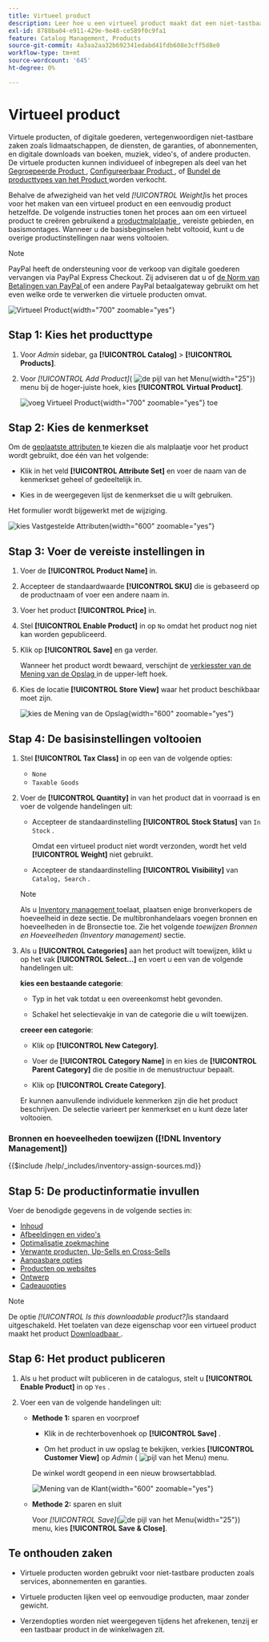 ```yaml
---
title: Virtueel product
description: Leer hoe u een virtueel product maakt dat een niet-tastbaar item vertegenwoordigt, zoals een lidmaatschap, service, garantie of abonnement.
exl-id: 8788ba04-e911-429e-9e48-ce589f0c9fa1
feature: Catalog Management, Products
source-git-commit: 4a3aa2aa32b692341edabd41fdb608e3cff5d8e0
workflow-type: tm+mt
source-wordcount: '645'
ht-degree: 0%

---
```


# Virtueel product

Virtuele producten, of digitale goederen, vertegenwoordigen niet-tastbare zaken zoals lidmaatschappen, de diensten, de garanties, of abonnementen, en digitale downloads van boeken, muziek, video&#39;s, of andere producten. De virtuele producten kunnen individueel of inbegrepen als deel van het [ Gegroepeerde Product ](product-create-grouped.md), [ Configureerbaar Product ](product-create-configurable.md), of [ Bundel de producttypes van het Product ](product-create-bundle.md) worden verkocht.

Behalve de afwezigheid van het veld _[!UICONTROL Weight]_&#x200B;is het proces voor het maken van een virtueel product en een eenvoudig product hetzelfde. De volgende instructies tonen het proces aan om een virtueel product te creëren gebruikend a [ productmalplaatje ](attribute-sets.md), vereiste gebieden, en basismontages. Wanneer u de basisbeginselen hebt voltooid, kunt u de overige productinstellingen naar wens voltooien.

>[!NOTE]
>
>PayPal heeft de ondersteuning voor de verkoop van digitale goederen vervangen via PayPal Express Checkout. Zij adviseren dat u of [ de Norm van Betalingen van PayPal ](../stores-purchase/paypal-payments-standard.md) of een andere PayPal betaalgateway gebruikt om het even welke orde te verwerken die virtuele producten omvat.

![ Virtueel Product ](./assets/product-virtual-membership.png){width="700" zoomable="yes"}

## Stap 1: Kies het producttype

1. Voor _Admin_ sidebar, ga **[!UICONTROL Catalog]** > **[!UICONTROL Products]**.

1. Voor _[!UICONTROL Add Product]_( ![ de pijl van het Menu ](../assets/icon-menu-down-arrow-red.png){width="25"}) menu bij de hoger-juiste hoek, kies **[!UICONTROL Virtual Product]**.

   ![ voeg Virtueel Product ](./assets/product-add-virtual.png){width="700" zoomable="yes"} toe

## Stap 2: Kies de kenmerkset

Om de [ geplaatste attributen ](attribute-sets.md) te kiezen die als malplaatje voor het product wordt gebruikt, doe één van het volgende:

- Klik in het veld **[!UICONTROL Attribute Set]** en voer de naam van de kenmerkset geheel of gedeeltelijk in.

- Kies in de weergegeven lijst de kenmerkset die u wilt gebruiken.

Het formulier wordt bijgewerkt met de wijziging.

![ kies Vastgestelde Attributen ](./assets/product-create-choose-attribute-set.png){width="600" zoomable="yes"}

## Stap 3: Voer de vereiste instellingen in

1. Voer de **[!UICONTROL Product Name]** in.

1. Accepteer de standaardwaarde **[!UICONTROL SKU]** die is gebaseerd op de productnaam of voer een andere naam in.

1. Voer het product **[!UICONTROL Price]** in.

1. Stel **[!UICONTROL Enable Product]** in op `No` omdat het product nog niet kan worden gepubliceerd.

1. Klik op **[!UICONTROL Save]** en ga verder.

   Wanneer het product wordt bewaard, verschijnt de [ verkiesster van de Mening van de Opslag ](introduction.md#product-scope) in de upper-left hoek.

1. Kies de locatie **[!UICONTROL Store View]** waar het product beschikbaar moet zijn.

   ![ kies de Mening van de Opslag ](./assets/product-create-store-view-choose.png){width="600" zoomable="yes"}

## Stap 4: De basisinstellingen voltooien

1. Stel **[!UICONTROL Tax Class]** in op een van de volgende opties:

   - `None`
   - `Taxable Goods`

1. Voer de **[!UICONTROL Quantity]** in van het product dat in voorraad is en voer de volgende handelingen uit:

   - Accepteer de standaardinstelling **[!UICONTROL Stock Status]** van `In Stock` .

     Omdat een virtueel product niet wordt verzonden, wordt het veld **[!UICONTROL Weight]** niet gebruikt.

   - Accepteer de standaardinstelling **[!UICONTROL Visibility]** van `Catalog, Search` .

   >[!NOTE]
   >
   >Als u [ Inventory management ](../inventory-management/introduction.md) toelaat, plaatsen enige bronverkopers de hoeveelheid in deze sectie. De multibronhandelaars voegen bronnen en hoeveelheden in de Bronsectie toe. Zie het volgende _toewijzen Bronnen en Hoeveelheden (Inventory management)_ sectie.

1. Als u **[!UICONTROL Categories]** aan het product wilt toewijzen, klikt u op het vak **[!UICONTROL Select…]** en voert u een van de volgende handelingen uit:

   **kies een bestaande categorie**:

   - Typ in het vak totdat u een overeenkomst hebt gevonden.

   - Schakel het selectievakje in van de categorie die u wilt toewijzen.

   **creeer een categorie**:

   - Klik op **[!UICONTROL New Category]**.

   - Voer de **[!UICONTROL Category Name]** in en kies de **[!UICONTROL Parent Category]** die de positie in de menustructuur bepaalt.

   - Klik op **[!UICONTROL Create Category]**.

   Er kunnen aanvullende individuele kenmerken zijn die het product beschrijven. De selectie varieert per kenmerkset en u kunt deze later voltooien.

### Bronnen en hoeveelheden toewijzen ([!DNL Inventory Management])

{{$include /help/_includes/inventory-assign-sources.md}}

## Stap 5: De productinformatie invullen

Voer de benodigde gegevens in de volgende secties in:

- [Inhoud](product-content.md)
- [Afbeeldingen en video&#39;s](product-images-and-video.md)
- [Optimalisatie zoekmachine](product-search-engine-optimization.md)
- [Verwante producten, Up-Sells en Cross-Sells](related-products-up-sells-cross-sells.md)
- [Aanpasbare opties](settings-advanced-custom-options.md)
- [Producten op websites](settings-basic-websites.md)
- [Ontwerp](settings-advanced-design.md)
- [Cadeauopties](product-gift-options.md)

>[!NOTE]
>
>De optie _[!UICONTROL Is this downloadable product?]_&#x200B;is standaard uitgeschakeld. Het toelaten van deze eigenschap voor een virtueel product maakt het product [ Downloadbaar ](product-create-downloadable.md#downloadable-product).

## Stap 6: Het product publiceren

1. Als u het product wilt publiceren in de catalogus, stelt u **[!UICONTROL Enable Product]** in op `Yes` .

1. Voer een van de volgende handelingen uit:

   - **Methode 1:** sparen en voorproef

      - Klik in de rechterbovenhoek op **[!UICONTROL Save]** .

      - Om het product in uw opslag te bekijken, verkies **[!UICONTROL Customer View]** op _Admin_ ( ![ pijl van het Menu ](../assets/icon-menu-down-arrow-black.png)) menu.

     De winkel wordt geopend in een nieuw browsertabblad.

     ![ Mening van de Klant ](./assets/product-admin-customer-view.png){width="600" zoomable="yes"}

   - **Methode 2:** sparen en sluit

     Voor _[!UICONTROL Save]_(![ de pijl van het Menu ](../assets/icon-menu-down-arrow-red.png){width="25"}) menu, kies **[!UICONTROL Save & Close]**.

## Te onthouden zaken

- Virtuele producten worden gebruikt voor niet-tastbare producten zoals services, abonnementen en garanties.

- Virtuele producten lijken veel op eenvoudige producten, maar zonder gewicht.

- Verzendopties worden niet weergegeven tijdens het afrekenen, tenzij er een tastbaar product in de winkelwagen zit.

<!-- Last updated from includes: 2023-05-19 17:14:58 -->
